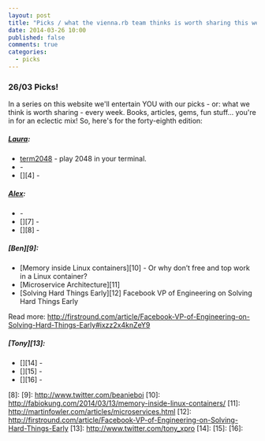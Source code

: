 ```yaml
---
layout: post
title: "Picks / what the vienna.rb team thinks is worth sharing this week"
date: 2014-03-26 10:00
published: false
comments: true
categories:
  - picks
---
```


### 26/03 Picks!

In a series on this website we'll entertain YOU with our picks - or: what we think is worth sharing - every week.
Books, articles, gems, fun stuff... you're in for an eclectic mix! So, here's for the forty-eighth edition:

##### [Laura][1]:
  - [term2048][2] - play 2048 in your terminal.
  - [][3] -
  - [][4] -

##### [Alex][5]:
  - [][6] -
  - [][7] -
  - [][8] -

##### [Ben][9]:
  - [Memory inside Linux containers][10] - Or why don’t free and top work in a Linux container?
  - [Microservice Architecture][11]
  - [Solving Hard Things Early][12] Facebook VP of Engineering on Solving Hard Things Early

Read more: http://firstround.com/article/Facebook-VP-of-Engineering-on-Solving-Hard-Things-Early#ixzz2x4knZeY9

##### [Tony][13]:
  - [][14] -
  - [][15] -
  - [][16] -


[1]: http://www.twitter.com/alicetragedy
[2]: https://github.com/bfontaine/term2048
[3]:
[4]:
[5]: http://www.twitter.com/alexandertacho
[6]:
[7]:
[8]:
[9]: http://www.twitter.com/beanieboi
[10]: http://fabiokung.com/2014/03/13/memory-inside-linux-containers/
[11]: http://martinfowler.com/articles/microservices.html
[12]: http://firstround.com/article/Facebook-VP-of-Engineering-on-Solving-Hard-Things-Early
[13]: http://www.twitter.com/tony_xpro
[14]:
[15]:
[16]:
